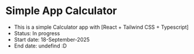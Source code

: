 # Simple App Calculator
- This is a simple Calculator app with [React + Tailwind CSS + Typescript]
- Status: In progress
- Start date: 18-September-2025
- End date: undefind :D
